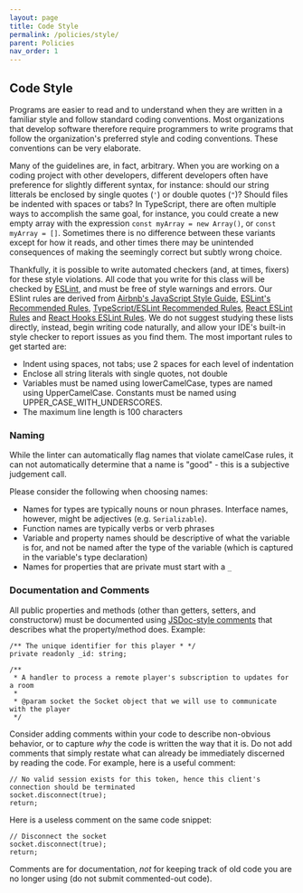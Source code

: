 ```yaml
---
layout: page
title: Code Style
permalink: /policies/style/
parent: Policies
nav_order: 1
---
```


## Code Style
Programs are easier to read and to understand when they are written in a familiar style and follow standard coding conventions. Most organizations that develop software therefore require programmers to write programs that follow the organization's preferred style and coding conventions. These conventions can be very elaborate.

Many of the guidelines are, in fact, arbitrary. When you are working on a coding project with other developers,
different developers often have preference for slightly different syntax, for instance: should our string litterals
be enclosed by single quotes (`'`) or double quotes (`"`)? Should files be indented with spaces or tabs?
In TypeScript, there are often multiple ways to accomplish the same goal, for instance, you could create a new empty array
with the expression `const myArray = new Array()`, or `const myArray = []`. Sometimes there is no difference between
these variants except for how it reads, and other times there may be unintended consequences of making the seemingly correct but
subtly wrong choice. 

Thankfully, it is possible to write automated checkers (and, at times, fixers) for these style violations.
All code that you write for this class will be checked by [ESLint](https://eslint.org), and must be free
of style warnings and errors. Our ESlint rules are derived from [Airbnb's JavaScript Style Guide](https://github.com/airbnb/javascript),
[ESLint's Recommended Rules](https://eslint.org/docs/rules/), [TypeScript/ESLint Recommended Rules](https://www.npmjs.com/package/@typescript-eslint/eslint-plugin),
[React ESLint Rules](https://www.npmjs.com/package/eslint-plugin-react) and [React Hooks ESLint Rules](https://www.npmjs.com/package/eslint-plugin-react-hooks).
We do not suggest studying these lists directly, instead, begin writing code naturally, and allow your IDE's built-in style checker to 
report issues as you find them. The most important rules to get started are:
* Indent using spaces, not tabs; use 2 spaces for each level of indentation
* Enclose all string literals with single quotes, not double
* Variables must be named using lowerCamelCase, types are named using UpperCamelCase. Constants must be named using UPPER_CASE_WITH_UNDERSCORES.
* The maximum line length is 100 characters

### Naming
While the linter can automatically flag names that violate camelCase rules, it can not automatically determine that a name is "good" - this is a subjective judgement call.

Please consider the following when choosing names:
* Names for types are typically nouns or noun phrases. Interface names, however, might be adjectives (e.g. `Serializable`).
* Function names are typically verbs or verb phrases
* Variable and property names should be descriptive of what the variable is for, and not be named 
after the type of the variable (which is captured in the variable's type declaration)
* Names for properties that are private must start with a `_`

### Documentation and Comments
All public properties and methods (other than getters, setters, and constructorw) must be documented
using [JSDoc-style comments](https://devdocs.io/jsdoc/about-getting-started)
that describes what the property/method does. Example:
```
/** The unique identifier for this player * */
private readonly _id: string;
```

```
/**
 * A handler to process a remote player's subscription to updates for a room
 *
 * @param socket the Socket object that we will use to communicate with the player
 */
```

Consider adding comments within your code to describe non-obvious behavior, or to capture *why* the code is written the 
way that it is. Do not add comments that simply restate what can already be immediately discerned by reading the code.
For example, here is a useful comment:
```
// No valid session exists for this token, hence this client's connection should be terminated
socket.disconnect(true);
return;
```
Here is a useless comment on the same code snippet:
```
// Disconnect the socket
socket.disconnect(true);
return;
```

Comments are for documentation, *not* for keeping track of old code you are no longer using (do not submit commented-out code).
